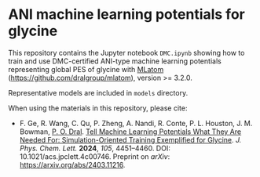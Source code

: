 # ANI machine learning potentials for glycine

This repository contains the Jupyter notebook ``DMC.ipynb`` showing how to train and use DMC-certified ANI-type machine learning potentials representing global PES of glycine with [MLatom](http://MLatom.com) (https://github.com/dralgroup/mlatom), version >= 3.2.0.

Representative models are included in ``models`` directory.

When using the materials in this repository, please cite:

* F. Ge, R. Wang, C. Qu, P. Zheng, A. Nandi, R. Conte, P. L. Houston, J. M. Bowman, [P. O. Dral](http://dr-dral.com). [Tell Machine Learning Potentials What They Are Needed For: Simulation-Oriented Training Exemplified for Glycine](https://doi.org/10.1021/acs.jpclett.4c00746). *J. Phys. Chem. Lett.* **2024**, *105*, 4451–4460. DOI: 10.1021/acs.jpclett.4c00746. Preprint on *arXiv*: https://arxiv.org/abs/2403.11216.




